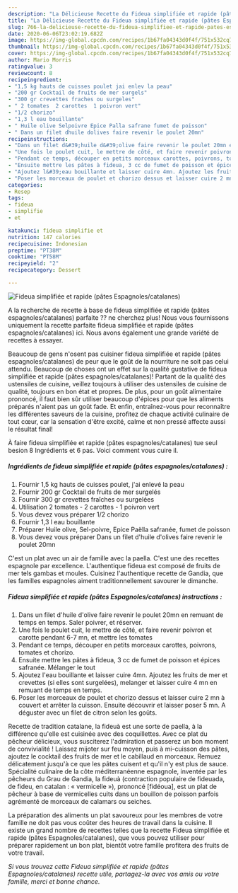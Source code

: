 ```yaml
---
description: "La Délicieuse Recette du Fideua simplifiée et rapide (pâtes Espagnoles/catalanes)"
title: "La Délicieuse Recette du Fideua simplifiée et rapide (pâtes Espagnoles/catalanes)"
slug: 766-la-delicieuse-recette-du-fideua-simplifiee-et-rapide-pates-espagnoles-catalanes
date: 2020-06-06T23:02:19.682Z
image: https://img-global.cpcdn.com/recipes/1b67fa04343d0f4f/751x532cq70/fideua-simplifiee-et-rapide-pates-espagnolescatalanes-photo-principale-de-la-recette.jpg
thumbnail: https://img-global.cpcdn.com/recipes/1b67fa04343d0f4f/751x532cq70/fideua-simplifiee-et-rapide-pates-espagnolescatalanes-photo-principale-de-la-recette.jpg
cover: https://img-global.cpcdn.com/recipes/1b67fa04343d0f4f/751x532cq70/fideua-simplifiee-et-rapide-pates-espagnolescatalanes-photo-principale-de-la-recette.jpg
author: Mario Morris
ratingvalue: 3
reviewcount: 8
recipeingredient:
- "1,5 kg hauts de cuisses poulet jai enlev la peau"
- "200 gr Cocktail de fruits de mer surgels"
- "300 gr crevettes fraches ou surgeles"
- " 2 tomates  2 carottes  1 poivron vert"
- "1/2 chorizo"
- "1,3 l eau bouillante"
- " Huile olive Selpoivre Epice Palla safrane fumet de poisson"
- " Dans un filet dhuile dolives faire revenir le poulet 20mn"
recipeinstructions:
- "Dans un filet d&#39;huile d&#39;olive faire revenir le poulet 20mn en remuant de temps en temps. Saler poivrer, et réserver."
- "Une fois le poulet cuit, le mettre de côté, et faire revenir poivron et carotte pendant 6-7 mn, et mettre les tomates"
- "Pendant ce temps, découper en petits morceaux carottes, poivrons, tomates et chorizo."
- "Ensuite mettre les pâtes à fideua, 3 cc de fumet de poisson et épices safranée. Mélanger le tout"
- "Ajoutez l&#39;eau bouillante et laisser cuire 4mn. Ajoutez les fruits de mer et crevettes (si elles sont surgelées), melanger et laisser cuire 4 mn en remuant de temps en temps."
- "Poser les morceaux de poulet et chorizo dessus et laisser cuire 2 mn à couvert et arrêter la cuisson. Ensuite découvrir et laisser poser 5 mn. A déguster avec un filet de citron selon les goûts."
categories:
- Resep
tags:
- fideua
- simplifie
- et

katakunci: fideua simplifie et 
nutrition: 147 calories
recipecuisine: Indonesian
preptime: "PT38M"
cooktime: "PT58M"
recipeyield: "2"
recipecategory: Dessert

---
```



![Fideua simplifiée et rapide (pâtes Espagnoles/catalanes)](https://img-global.cpcdn.com/recipes/1b67fa04343d0f4f/751x532cq70/fideua-simplifiee-et-rapide-pates-espagnolescatalanes-photo-principale-de-la-recette.jpg)

A la recherche de recette à base de fideua simplifiée et rapide (pâtes espagnoles/catalanes) parfaite ?? ne cherchez plus! Nous vous fournissons uniquement la recette parfaite fideua simplifiée et rapide (pâtes espagnoles/catalanes) ici. Nous avons également une grande variété de recettes à essayer.

Beaucoup de gens n'osent pas cuisiner fideua simplifiée et rapide (pâtes espagnoles/catalanes) de peur que le goût de la nourriture ne soit pas celui attendu. Beaucoup de choses ont un effet sur la qualité gustative de fideua simplifiée et rapide (pâtes espagnoles/catalanes)! Partant de la qualité des ustensiles de cuisine, veillez toujours à utiliser des ustensiles de cuisine de qualité, toujours en bon état et propres. De plus, pour un goût alimentaire prononcé, il faut bien sûr utiliser beaucoup d'épices pour que les aliments préparés n'aient pas un goût fade. Et enfin, entraînez-vous pour reconnaître les différentes saveurs de la cuisine, profitez de chaque activité culinaire de tout cœur, car la sensation d'être excité, calme et non pressé affecte aussi le résultat final!

<!--inarticleads1-->

À faire fideua simplifiée et rapide (pâtes espagnoles/catalanes) tue seul besion 8 Ingrédients et 6 pas. Voici comment vous cuire il.

##### Ingrédients de fideua simplifiée et rapide (pâtes espagnoles/catalanes) :

1. Fournir 1,5 kg hauts de cuisses poulet, j&#39;ai enlevé la peau
1. Fournir 200 gr Cocktail de fruits de mer surgelés
1. Fournir 300 gr crevettes fraîches ou surgelées
1. Utilisation  2 tomates - 2 carottes - 1 poivron vert
1. Vous devez vous préparer 1/2 chorizo
1. Fournir 1,3 l eau bouillante
1. Préparer  Huile olive, Sel-poivre, Epice Paëlla safranée, fumet de poisson
1. Vous devez vous préparer  Dans un filet d&#39;huile d&#39;olives faire revenir le poulet 20mn


C&#39;est un plat avec un air de famille avec la paella. C&#39;est une des recettes espagnole par excellence. L&#39;authentique fideua est composé de fruits de mer tels gambas et moules. Cuisinez l&#39;authentique recette de Gandia, que les familles espagnoles aiment traditionnellement savourer le dimanche. 

<!--inarticleads2-->

##### Fideua simplifiée et rapide (pâtes Espagnoles/catalanes) instructions :

1. Dans un filet d&#39;huile d&#39;olive faire revenir le poulet 20mn en remuant de temps en temps. Saler poivrer, et réserver.
1. Une fois le poulet cuit, le mettre de côté, et faire revenir poivron et carotte pendant 6-7 mn, et mettre les tomates
1. Pendant ce temps, découper en petits morceaux carottes, poivrons, tomates et chorizo.
1. Ensuite mettre les pâtes à fideua, 3 cc de fumet de poisson et épices safranée. Mélanger le tout
1. Ajoutez l&#39;eau bouillante et laisser cuire 4mn. Ajoutez les fruits de mer et crevettes (si elles sont surgelées), melanger et laisser cuire 4 mn en remuant de temps en temps.
1. Poser les morceaux de poulet et chorizo dessus et laisser cuire 2 mn à couvert et arrêter la cuisson. Ensuite découvrir et laisser poser 5 mn. A déguster avec un filet de citron selon les goûts.


Recette de tradition catalane, la fideuà est une sorte de paella, à la différence qu&#39;elle est cuisinée avec des coquillettes. Avec ce plat du pêcheur délicieux, vous susciterez l&#39;admiration et passerez un bon moment de convivialité ! Laissez mijoter sur feu moyen, puis à mi-cuisson des pâtes, ajoutez le cocktail des fruits de mer et le cabillaud en morceaux. Remuez délicatement jusqu&#39;à ce que les pâtes cuisent et qu&#39;il n&#39;y est plus de sauce. Spécialité culinaire de la côte méditerranéenne espagnole, inventée par les pêcheurs du Grau de Gandia, la fideuà (contraction populaire de fideuada, de fideu, en catalan : « vermicelle »), prononcé [fidéoua], est un plat de pêcheur à base de vermicelles cuits dans un bouillon de poisson parfois agrémenté de morceaux de calamars ou seiches. 

<!--inarticleads1-->

<p>
La préparation des aliments un plat savoureux pour les membres de votre famille ne doit pas vous coûter des heures de travail dans la cuisine. Il existe un grand nombre de recettes telles que la recette Fideua simplifiée et rapide (pâtes Espagnoles/catalanes), que vous pouvez utiliser pour préparer rapidement un bon plat, bientôt votre famille profitera des fruits de votre travail.
</p>

<p>
<i>Si vous trouvez cette Fideua simplifiée et rapide (pâtes Espagnoles/catalanes) recette utile, partagez-la avec vos amis ou votre famille, merci et bonne chance.</i>
</p>
